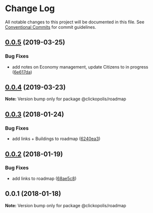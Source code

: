 # Change Log

All notable changes to this project will be documented in this file.
See [Conventional Commits](https://conventionalcommits.org) for commit guidelines.

<a name="0.0.5"></a>
## [0.0.5](https://github.com/Clickopolis/clickopolis/compare/@clickopolis/roadmap@0.0.4...@clickopolis/roadmap@0.0.5) (2019-03-25)


### Bug Fixes

* add notes on Economy management, update Citizens to in progress ([6e617da](https://github.com/Clickopolis/clickopolis/commit/6e617da))




<a name="0.0.4"></a>
## [0.0.4](https://github.com/Clickopolis/clickopolis/compare/@clickopolis/roadmap@0.0.3...@clickopolis/roadmap@0.0.4) (2019-03-23)




**Note:** Version bump only for package @clickopolis/roadmap

<a name="0.0.3"></a>
## [0.0.3](https://github.com/Clickopolis/clickopolis/compare/@clickopolis/roadmap@0.0.2...@clickopolis/roadmap@0.0.3) (2018-01-24)


### Bug Fixes

* add links + Buildings to roadmap ([6240ea3](https://github.com/Clickopolis/clickopolis/commit/6240ea3))




<a name="0.0.2"></a>
## [0.0.2](https://github.com/Clickopolis/clickopolis/compare/@clickopolis/roadmap@0.0.1...@clickopolis/roadmap@0.0.2) (2018-01-19)


### Bug Fixes

* add links to roadmap ([68ae5c8](https://github.com/Clickopolis/clickopolis/commit/68ae5c8))




<a name="0.0.1"></a>
## 0.0.1 (2018-01-18)




**Note:** Version bump only for package @clickopolis/roadmap
